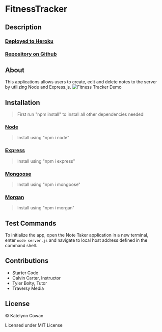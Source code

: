 # FitnessTracker

## Description

### [Deployed to Heroku](https://)

### [Repository on Github](https://github.com/ktcwn/FitnessTracker)

## About

This applications allows users to create, edit and delete notes to the server by utilizing Node and Express.js.
![Fitness Tracker Demo](./public/img/notetaker.gif)

## Installation

> First run "npm install" to install all other dependencies needed

### [Node](https://nodejs.org/en/)

> Install using "npm i node"

### [Express](https://expressjs.com/)

> Install using "npm i express"

### [Mongoose](https://www.npmjs.com/package/uuidv4)

> Install using "npm i mongoose"

### [Morgan](https://www.npmjs.com/package/uuidv4)

> Install using "npm i morgan"

## Test Commands

To initialize the app, open the Note Taker application in a new terminal, enter `node server.js` and navigate to local host address defined in the command shell.

## Contributions

- Starter Code
- Calvin Carter, Instructor
- Tyler Bolty, Tutor
- Traversy Media

## License

© Katelynn Cowan

Licensed under MIT License
